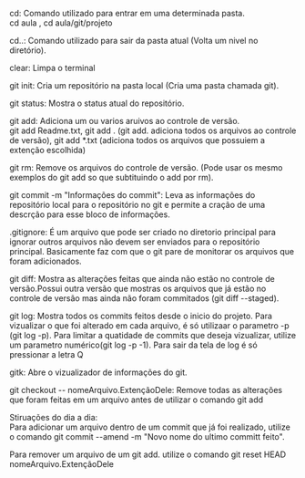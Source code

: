 cd: Comando utilizado para entrar em uma determinada pasta.\
cd aula , cd aula/git/projeto

cd..: Comando utilizado para sair da pasta atual (Volta um nivel no diretório).

clear: Limpa o terminal

git init: Cria um repositório na pasta local (Cria uma pasta chamada git).

git status: Mostra o status atual do repositório.

git add: Adiciona um ou varios aruivos ao controle de versão.\
git add Readme.txt, git add . (git add. adiciona todos os arquivos ao controle de versão), git add *.txt (adiciona todos os arquivos que possuiem a extenção escolhida)

git rm: Remove os arquivos do controle de versão. (Pode usar os mesmo exemplos do git add so que subtituindo o add por rm).

git commit -m "Informações do commit": Leva as informações do repositório local para o repositório no git e permite a cração de uma descrção para esse bloco de informações.

.gitignore: É um arquivo que pode ser criado no diretorio principal para ignorar outros arquivos não devem ser enviados para o repositório principal. Basicamente faz com que o git pare de monitorar os arquivos que foram adicionados.

git diff: Mostra as alterações feitas que ainda não estão no controle de versão.Possui outra versão que mostras os arquivos que já estão no controle de versão mas ainda não foram commitados (git diff --staged).

git log: Mostra todos os commits feitos desde o inicio do projeto. Para vizualizar o que foi alterado em cada arquivo, é só utilizaar o parametro -p (git log -p). Para limitar a quatidade de commits que deseja vizualizar, utilize um parametro numérico(git log -p -1). Para sair da tela de log é só pressionar a letra Q

gitk: Abre o vizualizador de informações do git.

git checkout -- nomeArquivo.ExtençãoDele: Remove todas as alterações que foram feitas em um arquivo antes de utilizar o comando git add

Stiruações do dia a dia:\
Para adicionar um arquivo dentro de um commit que já foi realizado, utilize o comando git commit --amend -m "Novo nome do ultimo committ feito".

Para remover um arquivo de um git add. utilize o comando git reset HEAD nomeArquivo.ExtençãoDele












